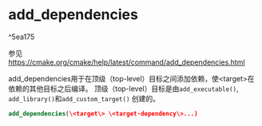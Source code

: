 # add_dependencies

^5ea175

参见 https://cmake.org/cmake/help/latest/command/add_dependencies.html

add_dependencies用于在顶级（top-level）目标之间添加依赖，使\<target\>在依赖的其他目标之后编译。
顶级（top-level）目标是由`add_executable()`, `add_library()`和`add_custom_target()` 创建的。

```cmake
add_dependencies(\<target\> \<target-dependency\>...)
```

